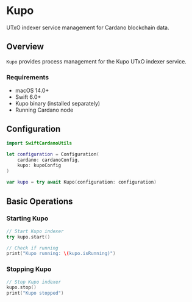 # Kupo

UTxO indexer service management for Cardano blockchain data.

## Overview

``Kupo`` provides process management for the Kupo UTxO indexer service.

### Requirements

- macOS 14.0+
- Swift 6.0+
- Kupo binary (installed separately)
- Running Cardano node

## Configuration

```swift
import SwiftCardanoUtils

let configuration = Configuration(
    cardano: cardanoConfig,
    kupo: kupoConfig
)

var kupo = try await Kupo(configuration: configuration)
```

## Basic Operations

### Starting Kupo

```swift
// Start Kupo indexer
try kupo.start()

// Check if running
print("Kupo running: \(kupo.isRunning)")
```

### Stopping Kupo

```swift
// Stop Kupo indexer
kupo.stop()
print("Kupo stopped")
```
